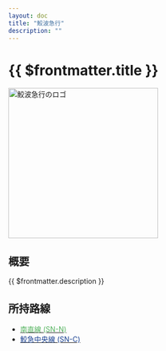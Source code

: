 ```yaml
---
layout: doc
title: "鮫波急行"
description: ""
---
```


# {{ $frontmatter.title }}
<img src="/img/company/kinketsuHG/SNKLogo.webp" alt="鮫波急行のロゴ" width="300px">

## 概要
{{ $frontmatter.description }}

## 所持路線
- [<span style="color: #54B35E">南直線 (SN-N)</span>](/company/kinketsuHG/samekyu/line/nanchokusen.md)
- [<span style="color: #194191">鮫急中央線 (SN-C)</span>](/company/kinketsuHG/samekyu/line/chuosen.md)